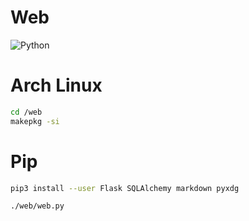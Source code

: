 # Web

![Python](https://github.com/CS-UTEC/proyecto-web-elnombresiempreeslomasdificil/workflows/Python/badge.svg)


# Arch Linux

```bash
cd /web
makepkg -si
```

# Pip

```bash
pip3 install --user Flask SQLAlchemy markdown pyxdg

./web/web.py
```
